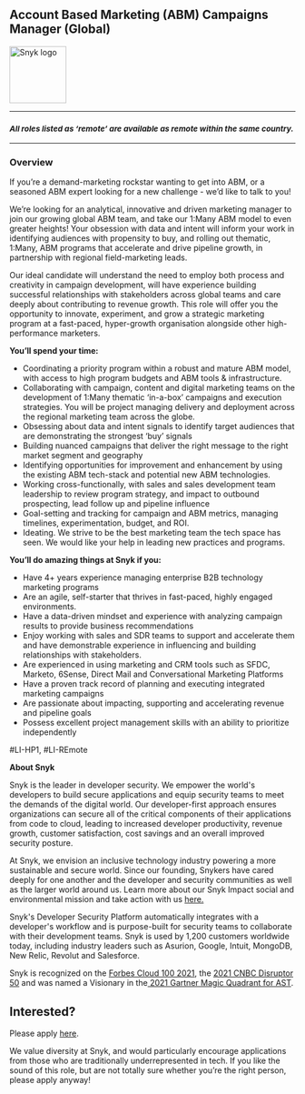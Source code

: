 Account Based Marketing (ABM) Campaigns Manager (Global)
---

<img src="https://res.cloudinary.com/snyk/image/upload/v1537345894/press-kit/brand/logo-black.png" width="100" alt="Snyk logo" />

<hr>
<h3><em><strong><sub>All roles listed as ‘remote’ are available as remote within the same country.</sub></strong></em></h3>
<hr>
<h3><strong>Overview</strong></h3>
<p><span style="font-weight: 400;">If you’re a demand-marketing rockstar wanting to get into ABM, or a seasoned ABM expert looking for a new challenge - we’d like to talk to you!</span></p>
<p><span style="font-weight: 400;">We’re looking for an analytical, innovative and driven marketing manager to join our growing global ABM team, and take our 1:Many ABM model to even greater heights! </span><span style="font-weight: 400;">Your obsession with data and intent will inform your work in identifying audiences with propensity to buy, and rolling out thematic, 1:Many, ABM programs that accelerate and drive pipeline growth, in partnership with regional field-marketing leads.&nbsp;</span></p>
<p><span style="font-weight: 400;">Our</span><span style="font-weight: 400;"> ideal candidate will understand the need to employ both process and creativity in campaign development, will have experience building&nbsp; successful relationships with stakeholders across global teams and care deeply about contributing to revenue growth. This role will offer you the opportunity to innovate, experiment, and grow a strategic marketing program at a fast-paced, hyper-growth organisation alongside other high-performance marketers.&nbsp;</span></p>
<p><strong>You’ll spend your time:</strong><span style="font-weight: 400;"><br></span></p>
<ul>
<li style="font-weight: 400;"><span style="font-weight: 400;">Coordinating a priority program within a robust and mature ABM model, with access to high program budgets and ABM tools &amp; infrastructure.&nbsp;</span></li>
<li style="font-weight: 400;"><span style="font-weight: 400;">Collaborating with campaign, content and digital marketing teams on the development of 1:Many thematic ‘in-a-box’ campaigns and execution strategies. You will be project managing delivery and deployment across the regional marketing team across the globe.&nbsp;&nbsp;</span></li>
<li style="font-weight: 400;"><span style="font-weight: 400;">Obsessing about data and intent signals to identify target audiences that are demonstrating the strongest ‘buy’ signals</span></li>
<li style="font-weight: 400;"><span style="font-weight: 400;">Building nuanced campaigns that deliver the right message to the right market segment and geography</span></li>
<li style="font-weight: 400;"><span style="font-weight: 400;">Identifying opportunities for improvement and enhancement by using the existing ABM tech-stack and potential new ABM technologies.&nbsp;</span></li>
<li style="font-weight: 400;"><span style="font-weight: 400;">Working cross-functionally, with sales and sales development team leadership to review program strategy, and impact to outbound prospecting, lead follow up and pipeline influence</span></li>
<li style="font-weight: 400;"><span style="font-weight: 400;">Goal-setting and tracking for campaign and ABM metrics, managing timelines, experimentation, budget, and ROI.&nbsp;</span></li>
<li style="font-weight: 400;"><span style="font-weight: 400;">Ideating. We strive to be the best marketing team the tech space has seen. We would like your help in leading new practices and programs.</span></li>
</ul>
<p><strong>You’ll do amazing things at Snyk if you:&nbsp;</strong></p>
<ul>
<li style="font-weight: 400;"><span style="font-weight: 400;">Have 4+ years experience managing enterprise B2B technology marketing programs</span></li>
<li style="font-weight: 400;"><span style="font-weight: 400;">Are an agile, self-starter that thrives in fast-paced, highly engaged environments.&nbsp;</span></li>
<li style="font-weight: 400;"><span style="font-weight: 400;">Have a data-driven mindset and experience with analyzing campaign results to provide business recommendations</span></li>
<li style="font-weight: 400;"><span style="font-weight: 400;">Enjoy working with sales and SDR teams to support and accelerate them and have demonstrable experience in influencing and building relationships with stakeholders.&nbsp;</span></li>
<li style="font-weight: 400;"><span style="font-weight: 400;">Are experienced in using marketing and CRM tools such as SFDC, Marketo, 6Sense, Direct Mail and Conversational Marketing Platforms</span></li>
<li style="font-weight: 400;"><span style="font-weight: 400;">Have a proven track record of planning and executing integrated marketing campaigns</span></li>
<li style="font-weight: 400;"><span style="font-weight: 400;">Are passionate about impacting, supporting and accelerating revenue and pipeline goals&nbsp;</span></li>
<li style="font-weight: 400;"><span style="font-weight: 400;">Possess excellent project management skills with an ability to prioritize independently</span></li>
</ul>
<p><span style="font-weight: 400;">#LI-HP1, #LI-REmote</span></p><div class="content-conclusion"><p><strong>About Snyk</strong></p>
<p><span style="font-weight: 400;">Snyk is the leader in developer security. We empower the world's developers to build secure applications and equip security teams to meet the demands of the digital world. Our developer-first approach ensures organizations can secure all of the critical components of their applications from code to cloud, leading to increased developer productivity, revenue growth, customer satisfaction, cost savings and an overall improved security posture.&nbsp;</span></p>
<p><span style="font-weight: 400;">At Snyk, we envision an inclusive technology industry powering a more sustainable and secure world.</span> <span style="font-weight: 400;">Since our founding, Snykers have cared deeply for one another and the developer and security communities as well as the larger world around us. Learn more about our Snyk Impact social and environmental mission and take action with us </span><a href="https://snyk.io/about/snyk-impact/"><span style="font-weight: 400;">here.</span></a></p>
<p><span style="font-weight: 400;">Snyk's Developer Security Platform automatically integrates with a developer's workflow and is purpose-built for security teams to collaborate with their development teams. Snyk is used by 1,200 customers worldwide today, including industry leaders such as Asurion, Google, Intuit, MongoDB, New Relic, Revolut and Salesforce.</span></p>
<p><span style="font-weight: 400;">Snyk is recognized on the </span><a href="https://www.forbes.com/cloud100/#6f24b5ba5f94"><span style="font-weight: 400;">Forbes Cloud 100 2021</span></a><span style="font-weight: 400;">, the </span><a href="https://www.cnbc.com/2021/05/25/these-are-the-2021-cnbc-disruptor-50-companies.html"><span style="font-weight: 400;">2021 CNBC Disruptor 50</span></a><span style="font-weight: 400;"> and was named a Visionary in the</span><a href="https://snyk.io/blog/snyk-visionary-2021-gartner-magic-quadrant-for-ast/"><span style="font-weight: 400;"> 2021 Gartner Magic Quadrant for AST</span></a><span style="font-weight: 400;">.</span></p></div>

Interested?
---

Please apply [here](https://boards.greenhouse.io/snyk/jobs/5726650002#app).

We value diversity at Snyk, and would particularly encourage applications from those who are traditionally underrepresented in tech.
If you like the sound of this role, but are not totally sure whether you’re the right person, please apply anyway!
